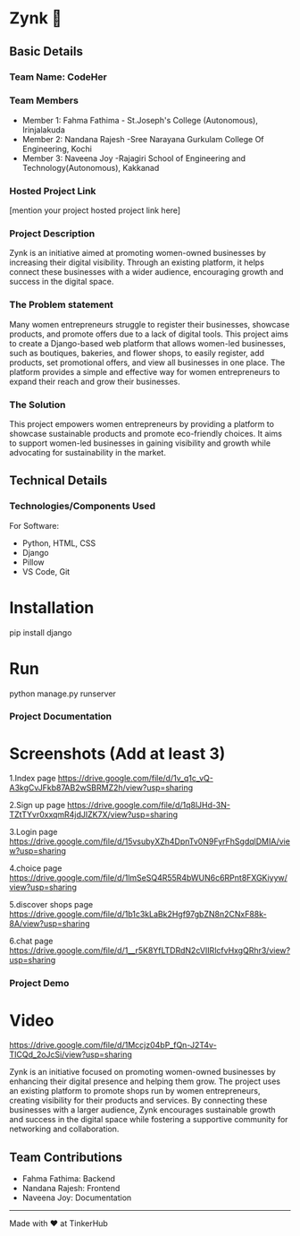 # Zynk 🎯

## Basic Details

### Team Name: CodeHer

### Team Members

- Member 1: Fahma Fathima - St.Joseph's College (Autonomous), Irinjalakuda
- Member 2: Nandana Rajesh -Sree Narayana Gurkulam College Of Engineering, Kochi
- Member 3: Naveena Joy -Rajagiri School of Engineering and Technology(Autonomous), Kakkanad

### Hosted Project Link

[mention your project hosted project link here]

### Project Description

Zynk is an initiative aimed at promoting women-owned businesses by increasing their digital visibility. Through an existing platform, it helps connect these businesses with a wider audience, encouraging growth and success in the digital space.

### The Problem statement

Many women entrepreneurs struggle to register their businesses, showcase products, and promote offers due to a lack of digital tools. This project aims to create a Django-based web platform that allows women-led businesses, such as boutiques, bakeries, and flower shops, to easily register, add products, set promotional offers, and view all businesses in one place. The platform provides a simple and effective way for women entrepreneurs to expand their reach and grow their businesses.

### The Solution

This project empowers women entrepreneurs by providing a platform to showcase sustainable products and promote eco-friendly choices. It aims to support women-led businesses in gaining visibility and growth while advocating for sustainability in the market.

## Technical Details

### Technologies/Components Used

For Software:

- Python, HTML, CSS
- Django
- Pillow
- VS Code, Git

# Installation

pip install django

# Run

python manage.py runserver

### Project Documentation

# Screenshots (Add at least 3)

1.Index page
https://drive.google.com/file/d/1v_q1c_vQ-A3kgCvJFkb87AB2wSBRMZ2h/view?usp=sharing

2.Sign up page
https://drive.google.com/file/d/1q8lJHd-3N-TZtTYvr0xxqmR4jdJIZK7X/view?usp=sharing

3.Login page
https://drive.google.com/file/d/15vsubyXZh4DpnTv0N9FyrFhSgdqlDMIA/view?usp=sharing

4.choice page
https://drive.google.com/file/d/1lmSeSQ4R55R4bWUN6c6RPnt8FXGKiyyw/view?usp=sharing

5.discover shops page
https://drive.google.com/file/d/1b1c3kLaBk2Hgf97gbZN8n2CNxF88k-8A/view?usp=sharing

6.chat page
https://drive.google.com/file/d/1__r5K8YfLTDRdN2cVIIRlcfvHxgQRhr3/view?usp=sharing

### Project Demo

# Video

https://drive.google.com/file/d/1Mccjz04bP_fQn-J2T4v-TICQd_2oJcSi/view?usp=sharing

Zynk is an initiative focused on promoting women-owned businesses by enhancing their digital presence and helping them grow. The project uses an existing platform to promote shops run by women entrepreneurs, creating visibility for their products and services. By connecting these businesses with a larger audience, Zynk encourages sustainable growth and success in the digital space while fostering a supportive community for networking and collaboration.

## Team Contributions

- Fahma Fathima: Backend
- Nandana Rajesh: Frontend
- Naveena Joy: Documentation

---

Made with ❤️ at TinkerHub

